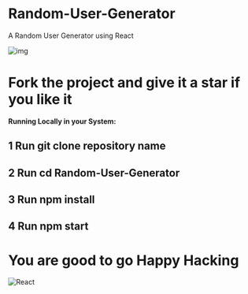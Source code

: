 # Random-User-Generator

A Random User Generator using React 

![img](https://github.com/Ishaan28malik/Random-User-Generator/blob/master/Selection_002.png)


# Fork the project and give it a star if you like it 

**Running Locally in your System:**

## 1 Run git clone repository name
## 2 Run cd Random-User-Generator
## 3 Run npm install
## 4 Run npm start

# You are good to go Happy Hacking

![React](https://images.g2crowd.com/uploads/product/image/social_landscape/social_landscape_1e0d62f445e6448af1e125f5702c8227/reactjs-development-services.png)
